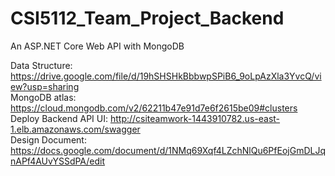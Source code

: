 # CSI5112_Team_Project_Backend  
An ASP.NET Core Web API with MongoDB  

Data Structure: https://drive.google.com/file/d/19hSHSHkBbbwpSPiB6_9oLpAzXla3YvcQ/view?usp=sharing  
MongoDB atlas: https://cloud.mongodb.com/v2/62211b47e91d7e6f2615be09#clusters  
Deploy Backend API UI: http://csiteamwork-1443910782.us-east-1.elb.amazonaws.com/swagger  
Design Document: https://docs.google.com/document/d/1NMq69Xqf4LZchNlQu6PfEojGmDLJqnAPf4AUvYSSdPA/edit

